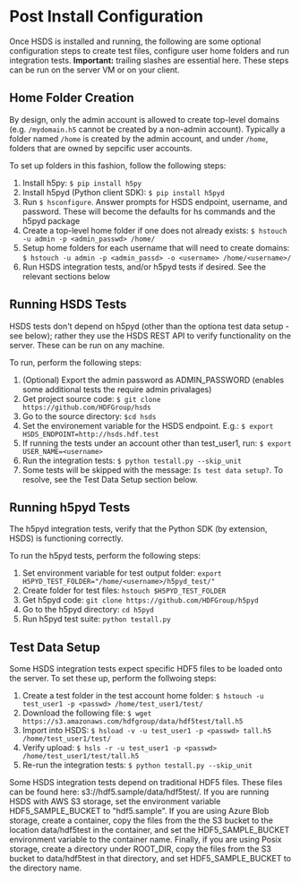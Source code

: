 Post Install Configuration
===========================

Once HSDS is installed and running, the following are some optional configuration steps to create test files, configure
user home folders and run integration tests.  **Important:** trailing slashes are essential here.  These steps can be run
on the server VM or on your client. 

Home Folder Creation
--------------------

By design, only the admin account is allowed to create top-level domains (e.g. `/mydomain.h5` cannot be created by a non-admin account).  Typically a folder named `/home` is created by the admin account, and under `/home`, folders that are owned by sepcific user accounts.

To set up folders in this fashion, follow the following steps:

1. Install h5py: `$ pip install h5py`
2. Install h5pyd (Python client SDK): `$ pip install h5pyd`
3. Run `$ hsconfigure`.  Answer prompts for HSDS endpoint, username, and password.  These will become the defaults for hs commands and the h5pyd package
4. Create a top-level home folder if one does not already exists: `$ hstouch -u admin -p <admin_passwd> /home/`
5. Setup home folders for each username that will need to create domains: `$ hstouch -u admin -p <admin_passd> -o <username> /home/<username>/`
6. Run HSDS integration tests, and/or h5pyd tests if desired.  See the relevant sections below


Running HSDS Tests
------------------

HSDS tests don't depend on h5pyd (other than the optiona test data setup - see below); rather they use the HSDS REST API to verify 
functionality on the server.  These can be run on any machine.

To run, perform the following steps:

1. (Optional) Export the admin password as ADMIN_PASSWORD  (enables some additional tests the require admin privalages)
2. Get project source code: `$ git clone https://github.com/HDFGroup/hsds`
3. Go to the source directory: `$cd hsds`
4. Set the environement variable for the HSDS endpoint.  E.g.: `$ export HSDS_ENDPOINT=http://hsds.hdf.test`
5. If running the tests under an account other than test_user1, run: `$ export USER_NAME=<username>`
6. Run the integration tests: `$ python testall.py --skip_unit`
7. Some tests will be skipped with the message: `Is test data setup?`.  To resolve, see the Test Data Setup section below.

Running h5pyd Tests
-------------------

The h5pyd integration tests, verify that the Python SDK (by extension, HSDS) is functioning correctly. 

To run the h5pyd tests, perform the following steps:

1. Set environment variable for test output folder: `export H5PYD_TEST_FOLDER="/home/<username>/h5pyd_test/"`
2. Create folder for test files: `hstouch $H5PYD_TEST_FOLDER`
3. Get h5pyd code: `git clone https://github.com/HDFGroup/h5pyd`
4. Go to the h5pyd directory: `cd h5pyd`
5. Run h5pyd test suite: `python testall.py`

Test Data Setup
---------------

Some HSDS integration tests expect specific HDF5 files to be loaded onto the server.  To set these up, perform the follwoing steps:

1. Create a test folder in the test account home folder: `$ hstouch -u test_user1 -p <passwd> /home/test_user1/test/` 
2. Download the following file: `$ wget https://s3.amazonaws.com/hdfgroup/data/hdf5test/tall.h5`
3. Import into HSDS: `$ hsload -v -u test_user1 -p <passwd> tall.h5 /home/test_user1/test/`
4. Verify upload: `$ hsls -r -u test_user1 -p <passwd> /home/test_user1/test/tall.h5`
5. Re-run the integration tests: `$ python testall.py --skip_unit`

Some HSDS integration tests depend on traditional HDF5 files.  These files can be found here: 
s3://hdf5.sample/data/hdf5test/.  If you are running HSDS with AWS S3 storage, set the 
environment variable HDF5_SAMPLE_BUCKET to "hdf5.sample".
If you are using Azure Blob storage, create a container, copy the files from the the S3 bucket to
the location data/hdf5test in the container, and set the HDF5_SAMPLE_BUCKET environment variable
to the container name.  Finally, if you are using Posix storage, create a directory under ROOT_DIR, 
copy the files from the S3 bucket to data/hdf5test in that directory, and set HDF5_SAMPLE_BUCKET to the directory name.

